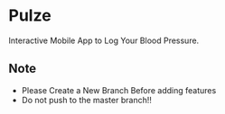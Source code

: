 # Pulze

Interactive Mobile App to Log Your Blood Pressure.

## Note
<ul>
  <li>Please Create a New Branch Before adding features</li>  
  <li>Do not push to the master branch!!</li> 
</ul>
